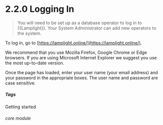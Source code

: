 # 2.2.0    Logging In

> You will need to be set up as a database operator to log in to {{Lamplight}}. Your System Administrator can add new operators to the system. 

To log in, go to [https://lamplight.online/](https://lamplight.online/). 

We recommend that you use Mozilla Firefox, Google Chrome or Edge browsers. If you are using Microsoft Internet Explorer we suggest you use the most up-to-date version. 

Once the page has loaded, enter your user name (your email address) and your password in the appropriate boxes. The user name and password are case sensitive. 


##### Tags
Getting started

###### core module

